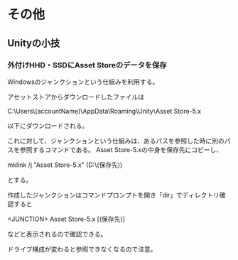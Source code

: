 # その他

## Unityの小技

### 外付けHHD・SSDにAsset Storeのデータを保存

Windowsのジャンクションという仕組みを利用する。

アセットストアからダウンロードしたファイルは

C:\\Users\\(accountName)\\AppData\\Roaming\\Unity\\Asset Store-5.x

以下にダウンロードされる。

これに対して、ジャンクションという仕組みは、あるパスを参照した時に別のパスを参照するコマンドである。
Asset Store-5.xの中身を保存先にコピーし、

mklink /j "Asset Store-5.x" (D:\\(保存先))

とする。

作成したジャンクションはコマンドプロンプトを開き「dir」でディレクトリ確認すると

\<JUNCTION\>     Asset Store-5.x [(保存先)]

などと表示されるので確認できる。

ドライブ構成が変わると参照できなくなるので注意。